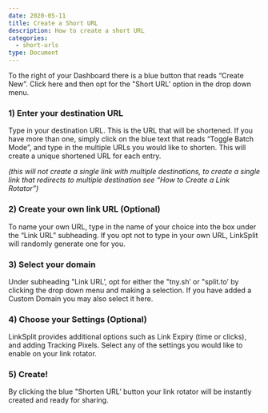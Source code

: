 ```yaml
---
date: 2020-05-11
title: Create a Short URL
description: How to create a short URL
categories:
  - short-urls
type: Document
---
```


To the right of your Dashboard there is a blue button that reads “Create New”. Click here and then opt for the "Short URL’ option in the drop down menu. 

### 1) Enter your destination URL

Type in your destination URL. This is the URL that will be shortened. If you have more than one, simply click on the blue text that reads “Toggle Batch Mode”, and type in the multiple URLs you would like to shorten. This will create a unique shortened URL for each entry.

*(this will not create a single link with multiple destinations, to create a single link that redirects to multiple destination see “How to Create a Link Rotator”)*

### 2) Create your own link URL (Optional)

To name your own URL, type in the name of your choice into the box under the “Link URL” subheading. If you opt not to type in your own URL, LinkSplit will randomly generate one for you.

### 3) Select your domain

Under subheading "Link URL’, opt for either the "tny.sh’ or "split.to’ by clicking the drop down menu and making a selection. If you have added a Custom Domain you may also select it here.

### 4) Choose your Settings (Optional)

LinkSplit provides additional options such as Link Expiry (time or clicks), and adding Tracking Pixels. Select any of the settings you would like to enable on your link rotator.

### 5) Create!

By clicking the blue "Shorten URL’ button your link rotator will be instantly created and ready for sharing.